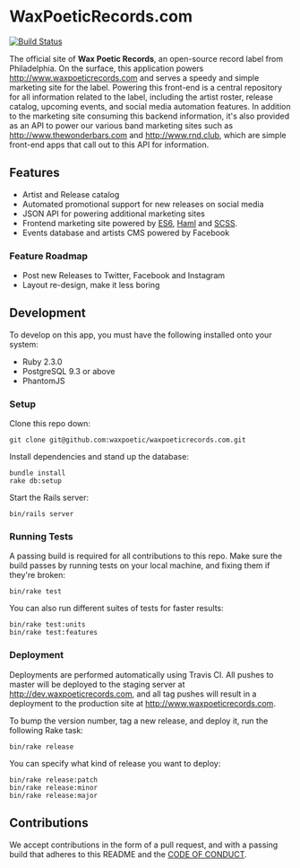 # WaxPoeticRecords.com

[![Build Status](https://travis-ci.org/waxpoetic/waxpoetic.svg?branch=master)](https://travis-ci.org/waxpoetic/waxpoetic)

The official site of **Wax Poetic Records**, an open-source record label
from Philadelphia. On the surface, this application powers
http://www.waxpoeticrecords.com and serves a speedy and simple marketing
site for the label. Powering this front-end is a central repository for
all information related to the label, including the artist roster,
release catalog, upcoming events, and social media automation features.
In addition to the marketing site consuming this backend information,
it's also provided as an API to power our various band marketing sites
such as http://www.thewonderbars.com and http://www.rnd.club, which are
simple front-end apps that call out to this API for information.

## Features

- Artist and Release catalog
- Automated promotional support for new releases on social media
- JSON API for powering additional marketing sites
- Frontend marketing site powered by [ES6][], [Haml][] and [SCSS][].
- Events database and artists CMS powered by Facebook

### Feature Roadmap

- Post new Releases to Twitter, Facebook and Instagram
- Layout re-design, make it less boring

## Development

To develop on this app, you must have the following installed onto your
system:

- Ruby 2.3.0
- PostgreSQL 9.3 or above
- PhantomJS

### Setup

Clone this repo down:

    git clone git@github.com:waxpoetic/waxpoeticrecords.com.git

Install dependencies and stand up the database:

    bundle install
    rake db:setup

Start the Rails server:

    bin/rails server

### Running Tests

A passing build is required for all contributions to this repo. Make
sure the build passes by running tests on your local machine, and fixing
them if they're broken:

    bin/rake test

You can also run different suites of tests for faster results:

    bin/rake test:units
    bin/rake test:features

### Deployment

Deployments are performed automatically using Travis CI. All pushes to
master will be deployed to the staging server at
http://dev.waxpoeticrecords.com, and all tag pushes will result in a
deployment to the production site at http://www.waxpoeticrecords.com.

To bump the version number, tag a new release, and deploy it, run the
following Rake task:

    bin/rake release

You can specify what kind of release you want to deploy:

    bin/rake release:patch
    bin/rake release:minor
    bin/rake release:major

## Contributions

We accept contributions in the form of a pull request, and with a
passing build that adheres to this README and the [CODE OF CONDUCT][].

[CODE OF CONDUCT]: https://github.com/waxpoetic/waxpoeticrecords.com/blob/master/CODE_OF_CONDUCT.md
[ES6]: http://es6rocks.com
[Haml]: http://haml-lang.com
[SCSS]: http:/sass-lang.com
